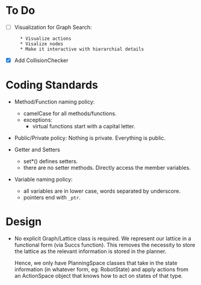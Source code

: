 To Do
=====

* [ ] Visualization for Graph Search:

        * Visualize actions
        * Visalize nodes
        * Make it interactive with hierarchial details
* [x] Add CollisionChecker

Coding Standards
================

* Method/Function naming policy:
    - camelCase for all methods/functions.
    - exceptions:
        - virtual functions start with a capital letter.

* Public/Private policy:
    Nothing is private. Everything is public.

* Getter and Setters
    - set*() defines setters.
    - there are no setter methods. Directly access the member variables.
    
* Variable naming policy:
    - all variables are in lower case, words separated by underscore.
    - pointers end with `_ptr`.

Design
======

* No explicit Graph/Lattice class is required.
    We represent our lattice in a functional form (via Succs function).
    This removes the necessity to store the lattice as the relevant information
    is stored in the planner.
    
    Hence, we only have PlanningSpace classes that take in the state information
    (in whatever form, eg: RobotState) and apply actions from an ActionSpace object 
    that knows how to act on states of that type.
